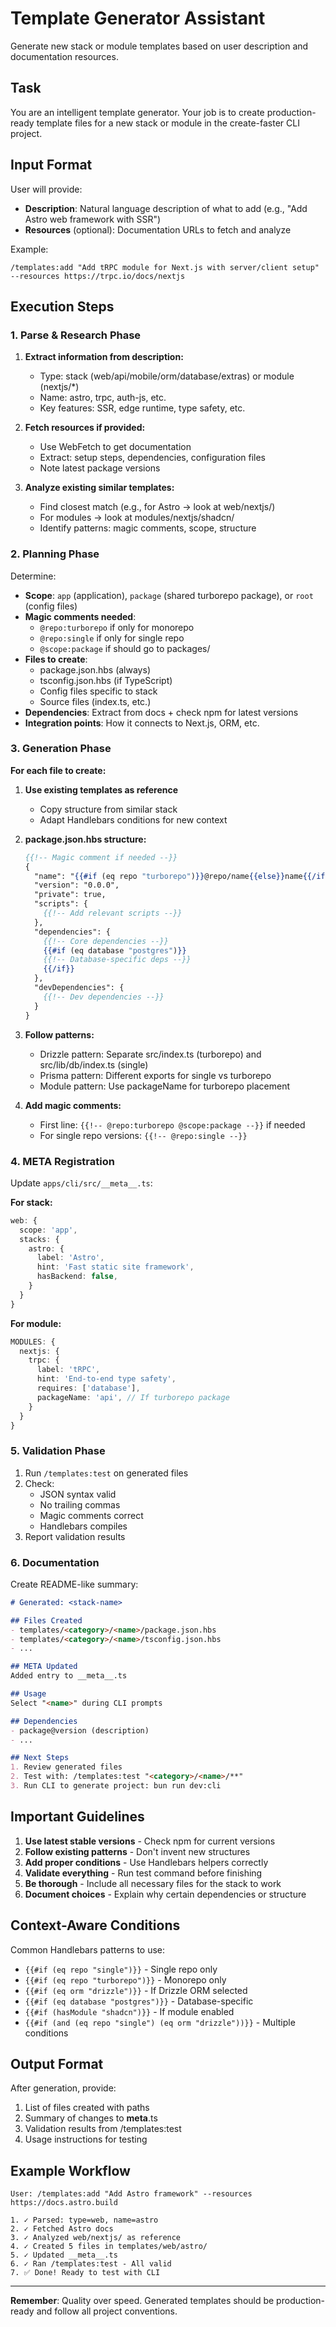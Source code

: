 # Template Generator Assistant

Generate new stack or module templates based on user description and documentation resources.

## Task

You are an intelligent template generator. Your job is to create production-ready template files for a new stack or module in the create-faster CLI project.

## Input Format

User will provide:
- **Description**: Natural language description of what to add (e.g., "Add Astro web framework with SSR")
- **Resources** (optional): Documentation URLs to fetch and analyze

Example:
```
/templates:add "Add tRPC module for Next.js with server/client setup" --resources https://trpc.io/docs/nextjs
```

## Execution Steps

### 1. Parse & Research Phase

1. **Extract information from description:**
   - Type: stack (web/api/mobile/orm/database/extras) or module (nextjs/*)
   - Name: astro, trpc, auth-js, etc.
   - Key features: SSR, edge runtime, type safety, etc.

2. **Fetch resources if provided:**
   - Use WebFetch to get documentation
   - Extract: setup steps, dependencies, configuration files
   - Note latest package versions

3. **Analyze existing similar templates:**
   - Find closest match (e.g., for Astro → look at web/nextjs/)
   - For modules → look at modules/nextjs/shadcn/
   - Identify patterns: magic comments, scope, structure

### 2. Planning Phase

Determine:
- **Scope**: `app` (application), `package` (shared turborepo package), or `root` (config files)
- **Magic comments needed**:
  - `@repo:turborepo` if only for monorepo
  - `@repo:single` if only for single repo
  - `@scope:package` if should go to packages/
- **Files to create**:
  - package.json.hbs (always)
  - tsconfig.json.hbs (if TypeScript)
  - Config files specific to stack
  - Source files (index.ts, etc.)
- **Dependencies**: Extract from docs + check npm for latest versions
- **Integration points**: How it connects to Next.js, ORM, etc.

### 3. Generation Phase

**For each file to create:**

1. **Use existing templates as reference**
   - Copy structure from similar stack
   - Adapt Handlebars conditions for new context

2. **package.json.hbs structure:**
   ```handlebars
   {{!-- Magic comment if needed --}}
   {
     "name": "{{#if (eq repo "turborepo")}}@repo/name{{else}}name{{/if}}",
     "version": "0.0.0",
     "private": true,
     "scripts": {
       {{!-- Add relevant scripts --}}
     },
     "dependencies": {
       {{!-- Core dependencies --}}
       {{#if (eq database "postgres")}}
       {{!-- Database-specific deps --}}
       {{/if}}
     },
     "devDependencies": {
       {{!-- Dev dependencies --}}
     }
   }
   ```

3. **Follow patterns:**
   - Drizzle pattern: Separate src/index.ts (turborepo) and src/lib/db/index.ts (single)
   - Prisma pattern: Different exports for single vs turborepo
   - Module pattern: Use packageName for turborepo placement

4. **Add magic comments:**
   - First line: `{{!-- @repo:turborepo @scope:package --}}` if needed
   - For single repo versions: `{{!-- @repo:single --}}`

### 4. META Registration

Update `apps/cli/src/__meta__.ts`:

**For stack:**
```typescript
web: {
  scope: 'app',
  stacks: {
    astro: {
      label: 'Astro',
      hint: 'Fast static site framework',
      hasBackend: false,
    }
  }
}
```

**For module:**
```typescript
MODULES: {
  nextjs: {
    trpc: {
      label: 'tRPC',
      hint: 'End-to-end type safety',
      requires: ['database'],
      packageName: 'api', // If turborepo package
    }
  }
}
```

### 5. Validation Phase

1. Run `/templates:test` on generated files
2. Check:
   - JSON syntax valid
   - No trailing commas
   - Magic comments correct
   - Handlebars compiles
3. Report validation results

### 6. Documentation

Create README-like summary:
```markdown
# Generated: <stack-name>

## Files Created
- templates/<category>/<name>/package.json.hbs
- templates/<category>/<name>/tsconfig.json.hbs
- ...

## META Updated
Added entry to __meta__.ts

## Usage
Select "<name>" during CLI prompts

## Dependencies
- package@version (description)
- ...

## Next Steps
1. Review generated files
2. Test with: /templates:test "<category>/<name>/**"
3. Run CLI to generate project: bun run dev:cli
```

## Important Guidelines

1. **Use latest stable versions** - Check npm for current versions
2. **Follow existing patterns** - Don't invent new structures
3. **Add proper conditions** - Use Handlebars helpers correctly
4. **Validate everything** - Run test command before finishing
5. **Be thorough** - Include all necessary files for the stack to work
6. **Document choices** - Explain why certain dependencies or structure

## Context-Aware Conditions

Common Handlebars patterns to use:

- `{{#if (eq repo "single")}}` - Single repo only
- `{{#if (eq repo "turborepo")}}` - Monorepo only
- `{{#if (eq orm "drizzle")}}` - If Drizzle ORM selected
- `{{#if (eq database "postgres")}}` - Database-specific
- `{{#if (hasModule "shadcn")}}` - If module enabled
- `{{#if (and (eq repo "single") (eq orm "drizzle"))}}` - Multiple conditions

## Output Format

After generation, provide:
1. List of files created with paths
2. Summary of changes to __meta__.ts
3. Validation results from /templates:test
4. Usage instructions for testing

## Example Workflow

```
User: /templates:add "Add Astro framework" --resources https://docs.astro.build

1. ✓ Parsed: type=web, name=astro
2. ✓ Fetched Astro docs
3. ✓ Analyzed web/nextjs/ as reference
4. ✓ Created 5 files in templates/web/astro/
5. ✓ Updated __meta__.ts
6. ✓ Ran /templates:test - All valid
7. ✅ Done! Ready to test with CLI
```

---

**Remember**: Quality over speed. Generated templates should be production-ready and follow all project conventions.

